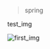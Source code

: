 >spring 

test_img

![first_img](https://gitee.com/tangjingshan/spring-boot/blob/nickyStudy5.3.4/src/img/first.png) 